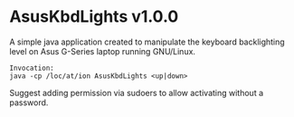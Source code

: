 # AsusKbdLights v1.0.0

A simple java application created to manipulate the keyboard backlighting level
on Asus G-Series laptop running GNU/Linux.

	Invocation:
	java -cp /loc/at/ion AsusKbdLights <up|down>

Suggest adding permission via sudoers to allow activating without a password.
